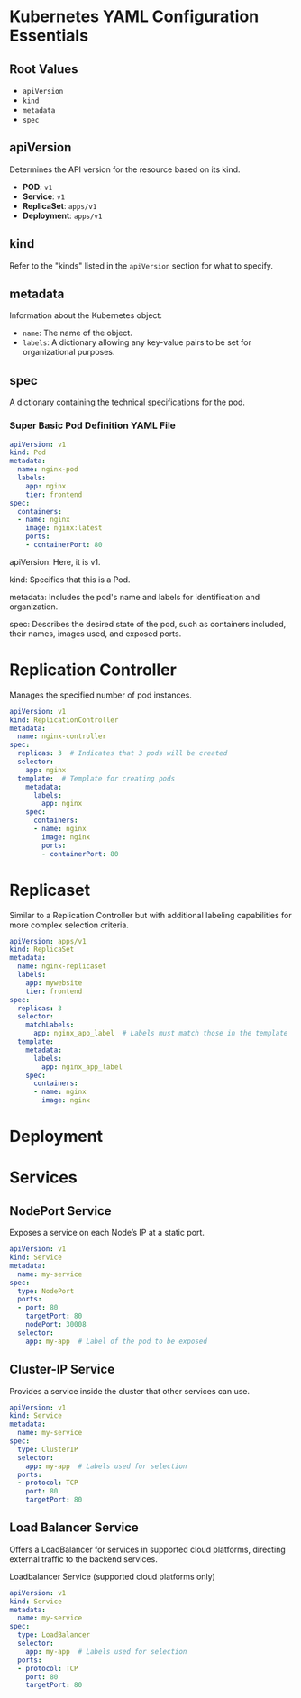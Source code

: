 # Kubernetes YAML Configuration Essentials

## Root Values
- `apiVersion`
- `kind`
- `metadata`
- `spec`

## apiVersion
Determines the API version for the resource based on its kind.

- **POD**: `v1`
- **Service**: `v1`
- **ReplicaSet**: `apps/v1`
- **Deployment**: `apps/v1`

## kind
Refer to the "kinds" listed in the `apiVersion` section for what to specify.

## metadata
Information about the Kubernetes object:
- `name`: The name of the object.
- `labels`: A dictionary allowing any key-value pairs to be set for organizational purposes.

## spec
A dictionary containing the technical specifications for the pod.

### Super Basic Pod Definition YAML File
```yaml
apiVersion: v1
kind: Pod
metadata:
  name: nginx-pod
  labels:
    app: nginx
    tier: frontend
spec:
  containers:
  - name: nginx
    image: nginx:latest
    ports:
    - containerPort: 80
```
apiVersion: Here, it is v1.

kind: Specifies that this is a Pod.

metadata: Includes the pod's name and labels for identification and organization.

spec: Describes the desired state of the pod, such as containers included, their names, images used, and exposed ports.

<h1>Replication Controller</h1>
Manages the specified number of pod instances.

```yaml
apiVersion: v1
kind: ReplicationController
metadata:
  name: nginx-controller
spec:
  replicas: 3  # Indicates that 3 pods will be created
  selector:
    app: nginx
  template:  # Template for creating pods
    metadata:
      labels:
        app: nginx
    spec:
      containers:
      - name: nginx
        image: nginx
        ports:
        - containerPort: 80
```
<h1>Replicaset</h1>
Similar to a Replication Controller but with additional labeling capabilities for more complex selection criteria.

```yaml
apiVersion: apps/v1
kind: ReplicaSet
metadata:
  name: nginx-replicaset
  labels:
    app: mywebsite
    tier: frontend
spec:
  replicas: 3
  selector:
    matchLabels:
      app: nginx_app_label  # Labels must match those in the template
  template:
    metadata:
      labels:
        app: nginx_app_label
    spec:
      containers:
      - name: nginx
        image: nginx
```
<h1>Deployment</h1>



<h1>Services</h1>

<h2>NodePort Service</h2>
Exposes a service on each Node’s IP at a static port.

```yaml
apiVersion: v1
kind: Service
metadata:
  name: my-service
spec:
  type: NodePort
  ports:
  - port: 80
    targetPort: 80
    nodePort: 30008
  selector:
    app: my-app  # Label of the pod to be exposed
```
<h2>Cluster-IP Service</h2>
Provides a service inside the cluster that other services can use.


```yaml
apiVersion: v1
kind: Service
metadata:
  name: my-service
spec:
  type: ClusterIP
  selector:
    app: my-app  # Labels used for selection
  ports:
  - protocol: TCP
    port: 80
    targetPort: 80
```
<h2>Load Balancer Service</h2>
Offers a LoadBalancer for services in supported cloud platforms, directing external traffic to the backend services.

Loadbalancer Service (supported cloud platforms only)


```yaml
apiVersion: v1
kind: Service
metadata:
  name: my-service
spec:
  type: LoadBalancer
  selector:
    app: my-app  # Labels used for selection
  ports:
  - protocol: TCP
    port: 80
    targetPort: 80

```

